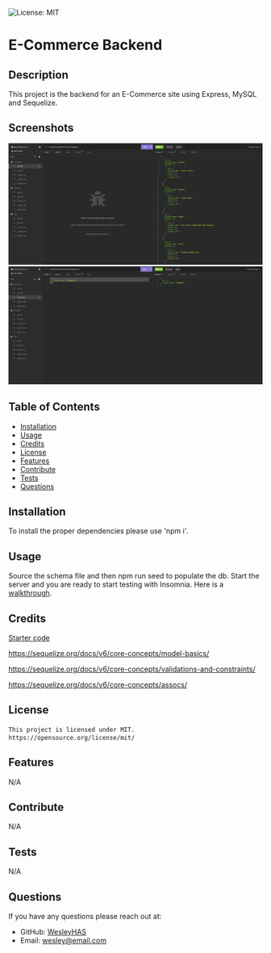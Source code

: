 ![License: MIT](https://img.shields.io/badge/License-MIT-yellow.svg)

# E-Commerce Backend

## Description

This project is the backend for an E-Commerce site using Express, MySQL and Sequelize.

## Screenshots

![Screentshot 1](./assets/images/Screenshot%202023-10-12%20113020.png)
![Screentshot 2](./assets/images/Screenshot%202023-10-12%20113034.png)

## Table of Contents

- [Installation](#installation)
- [Usage](#usage)
- [Credits](#credits)
- [License](#license)
- [Features](#features)
- [Contribute](#contribute)
- [Tests](#tests)
- [Questions](#questions)

## Installation

To install the proper dependencies please use 'npm i'.

## Usage

Source the schema file and then npm run seed to populate the db. Start the server and you are ready to start testing with Insomnia. Here is a [walkthrough](https://drive.google.com/file/d/15WB276yWC_ihroZxC3_HGRlrwsJvgiwM/view).

## Credits

[Starter code](https://github.com/coding-boot-camp/fantastic-umbrella)

https://sequelize.org/docs/v6/core-concepts/model-basics/

https://sequelize.org/docs/v6/core-concepts/validations-and-constraints/

https://sequelize.org/docs/v6/core-concepts/assocs/

## License

    This project is licensed under MIT.
    https://opensource.org/license/mit/

## Features

N/A

## Contribute

N/A

## Tests

N/A

## Questions

If you have any questions please reach out at:

- GitHub: [WesleyHAS](https://github.com/WesleyHAS)
- Email: [wesley@email.com](mailto:wesley@email.com)
